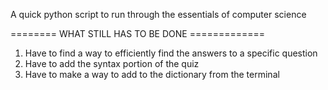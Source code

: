 A quick python script to run through the essentials of computer science

======== WHAT STILL HAS TO BE DONE =============
1. Have to find a way to efficiently find the answers to a specific question
2. Have to add the syntax portion of the quiz
3. Have to make a way to add to the dictionary from the terminal